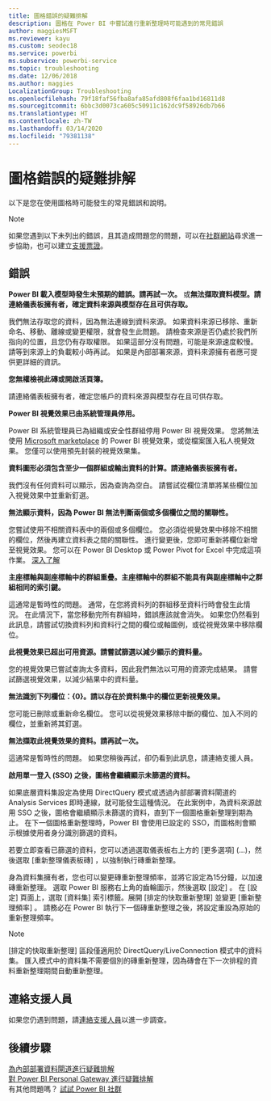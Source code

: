 ```yaml
---
title: 圖格錯誤的疑難排解
description: 圖格在 Power BI 中嘗試進行重新整理時可能遇到的常見錯誤
author: maggiesMSFT
ms.reviewer: kayu
ms.custom: seodec18
ms.service: powerbi
ms.subservice: powerbi-service
ms.topic: troubleshooting
ms.date: 12/06/2018
ms.author: maggies
LocalizationGroup: Troubleshooting
ms.openlocfilehash: 79f18faf56fba8afa85afd808f6faa1bd16811d8
ms.sourcegitcommit: 6bbc3d0073ca605c50911c162dc9f58926db7b66
ms.translationtype: HT
ms.contentlocale: zh-TW
ms.lasthandoff: 03/14/2020
ms.locfileid: "79381138"
---
```

# <a name="troubleshooting-tile-errors"></a>圖格錯誤的疑難排解
以下是您在使用圖格時可能發生的常見錯誤和說明。

> [!NOTE]
> 如果您遇到以下未列出的錯誤，且其造成問題您的問題，可以在[社群網站](https://community.powerbi.com/)尋求進一步協助，也可以建立[支援票證](https://powerbi.microsoft.com/support/)。
> 
> 

## <a name="errors"></a>錯誤
**Power BI 載入模型時發生未預期的錯誤。請再試一次。**
或**無法擷取資料模型。請連絡儀表板擁有者，確定資料來源與模型存在且可供存取。**

我們無法存取您的資料，因為無法連線到資料來源。 如果資料來源已移除、重新命名、移動、離線或變更權限，就會發生此問題。 請檢查來源是否仍處於我們所指向的位置，且您仍有存取權限。 如果這部分沒有問題，可能是來源速度較慢。 請等到來源上的負載較小時再試。 如果是內部部署來源，資料來源擁有者應可提供更詳細的資訊。

**您無權檢視此磚或開啟活頁簿。**

請連絡儀表板擁有者，確定您帳戶的資料來源與模型存在且可供存取。

**Power BI 視覺效果已由系統管理員停用。**

Power BI 系統管理員已為組織或安全性群組停用 Power BI 視覺效果。
您將無法使用 [Microsoft marketplace](https://appsource.microsoft.com/marketplace/apps?page=1&product=power-bi-visuals) 的 Power BI 視覺效果，或從檔案匯入私人視覺效果。 您僅可以使用預先封裝的視覺效果集。


**資料圖形必須包含至少一個群組或輸出資料的計算。請連絡儀表板擁有者。**

我們沒有任何資料可以顯示，因為查詢為空白。 請嘗試從欄位清單將某些欄位加入視覺效果中並重新釘選。

**無法顯示資料，因為 Power BI 無法判斷兩個或多個欄位之間的關聯性。**

您嘗試使用不相關資料表中的兩個或多個欄位。 您必須從視覺效果中移除不相關的欄位，然後再建立資料表之間的關聯性。 進行變更後，您即可重新將欄位新增至視覺效果。 您可以在 Power BI Desktop 或 Power Pivot for Excel 中完成這項作業。 [深入了解](desktop-create-and-manage-relationships.md)

**主座標軸與副座標軸中的群組重疊。主座標軸中的群組不能具有與副座標軸中之群組相同的索引鍵。**

這通常是暫時性的問題。 通常，在您將資料列的群組移至資料行時會發生此情況。 在此情況下，當您移動完所有群組時，錯誤應該就會消失。 如果您仍然看到此訊息，請嘗試切換資料列和資料行之間的欄位或軸圖例，或從視覺效果中移除欄位。  

**此視覺效果已超出可用資源。請嘗試篩選以減少顯示的資料量。**

您的視覺效果已嘗試查詢太多資料，因此我們無法以可用的資源完成結果。 請嘗試篩選視覺效果，以減少結果中的資料量。

**無法識別下列欄位：{0}。請以存在於資料集中的欄位更新視覺效果。**

您可能已刪除或重新命名欄位。 您可以從視覺效果移除中斷的欄位、加入不同的欄位，並重新將其釘選。

**無法擷取此視覺效果的資料。請再試一次。**

這通常是暫時性的問題。 如果您稍後再試，卻仍看到此訊息，請連絡支援人員。

**啟用單一登入 (SSO) 之後，圖格會繼續顯示未篩選的資料。**

如果底層資料集設定為使用 DirectQuery 模式或透過內部部署資料閘道的 Analysis Services 即時連線，就可能發生這種情況。 在此案例中，為資料來源啟用 SSO 之後，圖格會繼續顯示未篩選的資料，直到下一個圖格重新整理到期為止。 在下一個圖格重新整理時，Power BI 會使用已設定的 SSO，而圖格則會顯示根據使用者身分識別篩選的資料。 

若要立即查看已篩選的資料，您可以透過選取儀表板右上方的 [更多選項]  (...)，然後選取 [重新整理儀表板磚]  ，以強制執行磚重新整理。

身為資料集擁有者，您也可以變更磚重新整理頻率，並將它設定為15分鐘，以加速磚重新整理。 選取 Power BI 服務右上角的齒輪圖示，然後選取 [設定]  。 在 [設定]  頁面上，選取 [資料集]  索引標籤。展開 [排定的快取重新整理]  並變更 [重新整理頻率]  。 請務必在 Power BI 執行下一個磚重新整理之後，將設定重設為原始的重新整理頻率。

> [!NOTE]
> [排定的快取重新整理]  區段僅適用於 DirectQuery/LiveConnection 模式中的資料集。 匯入模式中的資料集不需要個別的磚重新整理，因為磚會在下一次排程的資料重新整理期間自動重新整理。

## <a name="contact-support"></a>連絡支援人員
如果您仍遇到問題，請[連絡支援人員](https://support.powerbi.com)以進一步調查。

## <a name="next-steps"></a>後續步驟
[為內部部署資料閘道進行疑難排解](service-gateway-onprem-tshoot.md)  
[對 Power BI Personal Gateway 進行疑難排解](service-admin-troubleshooting-power-bi-personal-gateway.md)  
有其他問題嗎？ [試試 Power BI 社群](https://community.powerbi.com/)

